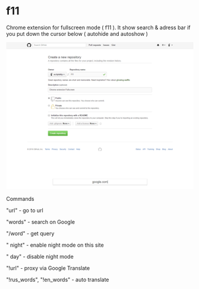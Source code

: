# f11
Chrome extension for fullscreen mode ( f11 ). It show search &amp; adress bar if you put down the cursor below ( autohide and autoshow )

![alt text](demo.png)


Commands

"url" - go to url

"words" - search on Google

"/word" - get query



" night" - enable night mode on this site

" day" - disable night mode



"!url" - proxy via Google Translate

"!rus_words", "!en_words" - auto translate